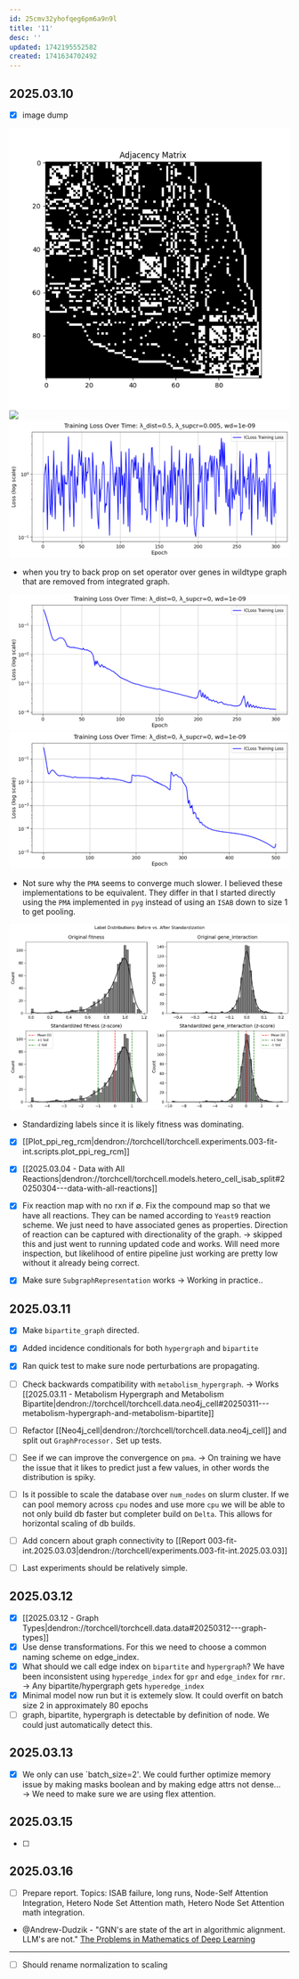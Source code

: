 ```yaml
---
id: 25cmv32yhofqeg6pm6a9n9l
title: '11'
desc: ''
updated: 1742195552582
created: 1741634702492
---
```


## 2025.03.10

- [x] image dump

![](./assets/images/stochastic_block_adjacency_matrix.png)
![](./assets/images/ppi_reg_adjacency_matrices_with_rcm.png)
![](./assets/images/hetero_cell_isab_gene_interaction_split_training_loss_2025-03-04-20-17-32.png)

- when you try to back prop on set operator over genes in wildtype graph that are removed from integrated graph.

![](./assets/images/hetero_cell_isab_training_loss_2025-03-05-06-01-46.png)
![](./assets/images/hetero_cell_pma_training_loss_2025-03-06-15-37-43.png)

- Not sure why the `PMA` seems to converge much slower. I believed these implementations to be equivalent. They differ in that I started directly using the `PMA` implemented in `pyg` instead of using an `ISAB` down to size 1 to get pooling.

![](./assets/images/standardization_with_metabolism_comparison.png)

- Standardizing labels since it is likely fitness was dominating.

- [x] [[Plot_ppi_reg_rcm|dendron://torchcell/torchcell.experiments.003-fit-int.scripts.plot_ppi_reg_rcm]]
- [x] [[2025.03.04 - Data with All Reactions|dendron://torchcell/torchcell.models.hetero_cell_isab_split#20250304---data-with-all-reactions]]

- [x] Fix reaction map with no rxn if $\emptyset$. Fix the compound map so that we have all reactions. They can be named according to `Yeast9` reaction scheme. We just need to have associated genes as properties. Direction of reaction can be captured with directionality of the graph. → skipped this and just went to running updated code and works. Will need more inspection, but likelihood of entire pipeline just working are pretty low without it already being correct.
- [x] Make sure `SubgraphRepresentation` works → Working in practice..

## 2025.03.11

- [x] Make `bipartite_graph` directed.
- [x] Added incidence conditionals for both `hypergraph` and `bipartite`
- [x] Ran quick test to make sure node perturbations are propagating.
- [ ] Check backwards compatibility with `metabolism_hypergraph`. → Works [[2025.03.11 - Metabolism Hypergraph and Metabolism Bipartite|dendron://torchcell/torchcell.data.neo4j_cell#20250311---metabolism-hypergraph-and-metabolism-bipartite]]

- [ ] Refactor [[Neo4j_cell|dendron://torchcell/torchcell.data.neo4j_cell]] and split out `GraphProcessor.` Set up tests.

- [ ] See if we can improve the convergence on `pma`. → On training we have the issue that it likes to predict just a few values, in other words the distribution is spiky.
- [ ] Is it possible to scale the database over `num_nodes` on slurm cluster. If we can pool memory across `cpu` nodes and use more `cpu` we will be able to not only build db faster but completer build on `Delta`. This allows for horizontal scaling of db builds.

- [ ] Add concern about graph connectivity to [[Report 003-fit-int.2025.03.03|dendron://torchcell/experiments.003-fit-int.2025.03.03]]
- [ ] Last experiments should be relatively simple.

## 2025.03.12

- [x] [[2025.03.12 - Graph Types|dendron://torchcell/torchcell.data.data#20250312---graph-types]]
- [x] Use dense transformations. For this we need to choose a common naming scheme on edge_index.
- [x] What should we call edge index on `bipartite` and `hypergraph`? We have been inconsistent using `hyperedge_index` for `gpr` and `edge_index` for `rmr`. → Any bipartite/hypergraph gets `hyperedge_index`
- [x] Minimal model now run but it is extemely slow. It could overfit on batch size 2 in approximately 80 epochs
- [ ] graph, bipartite, hypergraph is detectable by definition of node. We could just automatically detect this.

## 2025.03.13

- [x] We only can use `batch_size=2'. We could further optimize memory issue by making masks boolean and by making edge attrs not dense... → We need to make sure we are using flex attention.

## 2025.03.15

- [ ]

## 2025.03.16

- [ ] Prepare report. Topics: ISAB failure, long runs, Node-Self Attention Integration, Hetero Node Set Attention math, Hetero Node Set Attention math integration.
- @Andrew-Dudzik - "GNN's are state of the art in algorithmic alignment. LLM's are not." [The Problems in Mathematics of Deep Learning](https://www.youtube.com/watch?v=btF19HOrWC4)

***

- [ ] Should rename normalization to scaling
